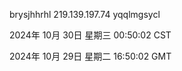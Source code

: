 brysjhhrhl 219.139.197.74 yqqlmgsycl

2024年 10月 30日 星期三 00:50:02 CST

2024年 10月 29日 星期二 16:50:02 GMT
